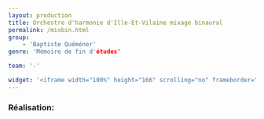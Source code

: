 ```yaml
---
layout: production
title: Orchestre d'harmonie d'Ille-Et-Vilaine mixage binaural
permalink: /mixbin.html
group:
    - 'Baptiste Quéméner'
genre: 'Mémoire de fin d'études' 

team: '-' 

widget: '<iframe width="100%" height="166" scrolling="no" frameborder="no" src="https://w.soundcloud.com/player/?url=https%3A//api.soundcloud.com/tracks/140212165&amp;color=ff5500&amp;auto_play=false&amp;hide_related=false&amp;show_artwork=true"></iframe>' 
---
```


### Réalisation:
